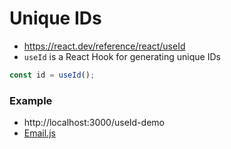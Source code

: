 # Unique IDs

- https://react.dev/reference/react/useId
- `useId` is a React Hook for generating unique IDs

```js
const id = useId();
```

### Example

- http://localhost:3000/useId-demo
- [Email.js](./src/react-hooks-useId/components/Email.js)
